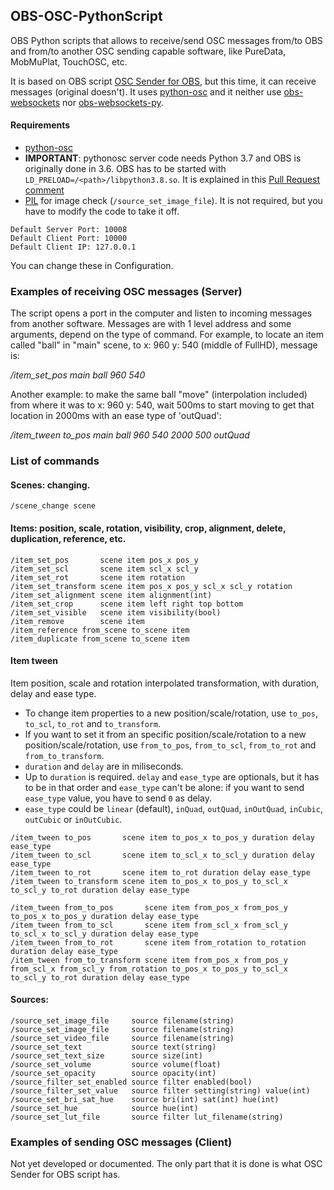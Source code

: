 ## OBS-OSC-PythonScript
OBS Python scripts that allows to receive/send OSC messages from/to OBS and from/to another OSC sending capable software, like PureData, MobMuPlat, TouchOSC, etc.

It is based on OBS script [OSC Sender for OBS](https://obsproject.com/forum/threads/osc-sender-for-obs.100618/), but this time, it can receive messages (original doesn't). It uses [python-osc](https://github.com/attwad/python-osc/ "Github attwad/python-osc") and it neither use [obs-websockets](https://github.com/Palakis/obs-websocket "Github Palakis/obs-websocket") nor [obs-websockets-py](https://github.com/Elektordi/obs-websocket-py "Github Elektordi/obs-websocket-py"). 

#### Requirements
- [python-osc](https://github.com/attwad/python-osc/)
- **IMPORTANT**: pythonosc server code needs Python 3.7 and OBS is originally done in 3.6. OBS has to be started with `LD_PRELOAD=/<path>/libpython3.8.so`. It is explained in this [Pull Request comment](https://github.com/obsproject/obs-studio/pull/3335#issuecomment-760255757)
- [PIL](https://pillow.readthedocs.io/en/stable/index.html) for image check (`/source_set_image_file`). It is not required, but you have to modify the code to take it off.

```
Default Server Port: 10008
Default Client Port: 10000
Default Client IP: 127.0.0.1
```
You can change these in Configuration.

### Examples of receiving OSC messages (Server)
The script opens a port in the computer and listen to incoming messages from another software. Messages are with 1 level address and some arguments, depend on the type of command. For example, to locate an item called "ball" in "main" scene, to x: 960 y: 540 (middle of FullHD), message is:

_/item_set_pos main ball 960 540_

Another example: to make the same ball "move" (interpolation included) from where it was to x: 960 y: 540, wait 500ms to start moving to get that location in 2000ms with an ease type of 'outQuad':

_/item_tween to_pos main ball 960 540 2000 500 outQuad_

### List of commands
#### Scenes: changing.
`/scene_change scene`
#### Items: position, scale, rotation, visibility, crop, alignment, delete, duplication, reference, etc.
```
/item_set_pos       scene item pos_x pos_y
/item_set_scl       scene item scl_x scl_y
/item_set_rot       scene item rotation
/item_set_transform scene item pos_x pos_y scl_x scl_y rotation
/item_set_alignment scene item alignment(int)
/item_set_crop      scene item left right top bottom
/item_set_visible   scene item visibility(bool)
/item_remove        scene item
/item_reference from_scene to_scene item
/item_duplicate from_scene to_scene item
```
#### Item tween
Item position, scale and rotation interpolated transformation, with duration, delay and ease type.
- To change item properties to a new position/scale/rotation, use `to_pos`, `to_scl`, `to_rot` and `to_transform`.
- If you want to set it from an specific position/scale/rotation to a new position/scale/rotation, use `from_to_pos`, `from_to_scl`, `from_to_rot` and `from_to_transform`.
- `duration` and `delay` are in miliseconds.
- Up to `duration` is required. `delay` and `ease_type` are optionals, but it has to be in that order and `ease_type` can't be alone: if you want to send `ease_type` value, you have to send `0` as delay.
- `ease_type` could be `linear` (default), `inQuad`, `outQuad`, `inOutQuad`, `inCubic`, `outCubic` or `inOutCubic`.
```
/item_tween to_pos       scene item to_pos_x to_pos_y duration delay ease_type
/item_tween to_scl       scene item to_scl_x to_scl_y duration delay ease_type
/item_tween to_rot       scene item to_rot duration delay ease_type
/item_tween to_transform scene item to_pos_x to_pos_y to_scl_x to_scl_y to_rot duration delay ease_type

/item_tween from_to_pos       scene item from_pos_x from_pos_y to_pos_x to_pos_y duration delay ease_type
/item_tween from_to_scl       scene item from_scl_x from_scl_y to_scl_x to_scl_y duration delay ease_type
/item_tween from_to_rot       scene item from_rotation to_rotation duration delay ease_type
/item_tween from_to_transform scene item from_pos_x from_pos_y from_scl_x from_scl_y from_rotation to_pos_x to_pos_y to_scl_x to_scl_y to_rot duration delay ease_type
```
#### Sources:
```
/source_set_image_file     source filename(string)
/source_set_image_file     source filename(string)
/source_set_video_file     source filename(string)
/source_set_text           source text(string)
/source_set_text_size      source size(int)
/source_set_volume         source volume(float)
/source_set_opacity        source opacity(int)
/source_filter_set_enabled source filter enabled(bool)
/source_filter_set_value   source filter setting(string) value(int)
/source_set_bri_sat_hue    source bri(int) sat(int) hue(int)
/source_set_hue            source hue(int)
/source_set_lut_file       source filter lut_filename(string)
```
### Examples of sending OSC messages (Client)
Not yet developed or documented. The only part that it is done is what OSC Sender for OBS script has.
